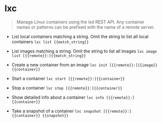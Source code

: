 # lxc
> Manage Linux containers using the lxd REST API.
> Any container names or patterns can be prefixed with the name of a remote server.

- List local containers matching a string. Omit the string to list all local containers
`lxc list {{match_string}}`

- List images matching a string. Omit the string to list all images
`lxc image list [{{remote}}:]{{match_string}}`

- Create a new container from an image
`lxc init [{{remote}}:]{{image}} {{container}}`

- Start a container
`lxc start [{{remote}}:]{{container}}`

- Stop a container
`lxc stop [{{remote}}:]{{container}}`

- Show detailed info about a container
`lxc info [{{remote}}:]{{container}}`

- Take a snapshot of a container
`lxc snapshot [{{remote}}:]{{container}} {{snapshot}}`
